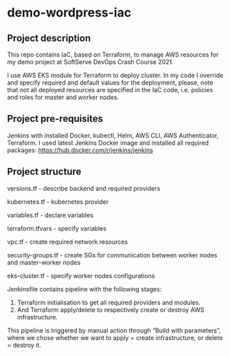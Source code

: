 # demo-wordpress-iac 

## Project description

This repo contains IaC, based on Terraform, to manage AWS resources for my demo project at SoftServe DevOps Crash Course 2021. 

I use AWS EKS module for Terraform to deploy cluster. In my code I override and specify required and default values for the deployment, please, note that not all deployed resources are specified in the IaC code, i.e. policies and roles for master and worker nodes.

## Project pre-requisites

Jenkins with installed Docker, kubectl, Helm, AWS CLI, AWS Authenticator, Terraform. I used latest Jenkins Docker image and installed all required packages: https://hub.docker.com/r/jenkins/jenkins

## Project structure

versions.tf - describe backend and required providers

kubernetes.tf - kubernetes provider

variables.tf - declare variables

terraform.tfvars - specify variables

vpc.tf - create required network resources

security-groups.tf - create SGs for communication between worker nodes and master-worker nodes

eks-cluster.tf - specify worker nodes configurations

Jenkinsfile contains pipeline with the following stages: 
1. Terraform initialisation to get all required providers and modules.
2. And Terraform apply/delete to respectively create or destroy AWS infrastructure.

This pipeline is triggered by manual action through “Build with parameters”, where we chose whether we want to apply = create infrastructure, or delete = destroy it.
